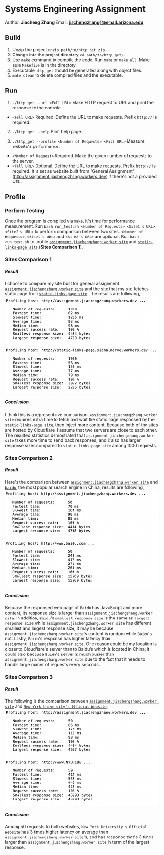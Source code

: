 # Systems Engineering Assignment
Author: **Jiacheng Zhang**
Email:  **jiachengzhang1@email.arizona.edu**
## Build

1. Unzip the project `unzip path/to/http_get.zip`.
2. Change into the project directory `cd path/to/http_get/`.
3. Use `make` command to compile the code. Run `make` or `make all`. Make sure `Makefile` is in the directory.
4. Executable `http_get` should be generated along with object files.
5. `make clean` to delete compiled files and the executable.

## Run

1. `./http_get --url <Full URL>` Make HTTP request to URL and print the response to the console

- `<Full URL>` Required. Define the URL to make requests. Prefix `http://` is required.

2. `./http_get --help` Print help page.

3. `./http_get --profile <Number of Requests> <Full URL>` Measure website's performance.

- `<Number of Request>` Required. Make the given number of requests to the server.
- `<Full URL>` Optional. Define the URL to make requests. Prefix `http://` is required. It is set as website built from "General Assignment" (http://assignment.jiachengzhang.workers.dev) if there's not a provided URL.

## Profile

### Perform Testing
Once the program is compiled via `make`, it's time for performance measurement. Run `bash run_test.sh <Number of Requests> <Site1's URL> <Site2's URL>` to perform comparison between two sites. `<Number of Requests>`, `<Site1's URL>` and `<Site2's URL>` are optional. Run `bash run_test.sh` to profile [`assignment.jiachengzhang.worker site`](http://assignment.jiachengzhang.workers.dev) and [`static-links-page site`](http://static-links-page.signalnerve.workers.dev) (**Sites Comparison 1**).

### Sites Comparison 1
##### Result
I choose to compare my site built for general assignment [`assignment.jiachengzhang.worker site`](http://assignment.jiachengzhang.workers.dev) and the site that my site fetches static page from [`static-links-page site`](http://static-links-page.signalnerve.workers.dev). The results are following,
![Comparison1](comparison1.png)
##### Conclusion
I think this is a representaive comparison. `assignment.jiachengzhang.worker site` requires extra time to fetch and wait the static page responsed by the `static-links-page site`, then inject more content. Because both of the sites are hosted by Cloudflare, I assume that two servers are close to each other. The resulted statistics demostrated that `assignment.jiachengzhang.worker site` takes more time to send back responses, and it also has larger response sizes compared to `static-links-page site` among 1000 requests.
### Sites Comparison 2
##### Result
Here's the comparison between [`assignment.jiachengzhang.worker site`](http://assignment.jiachengzhang.workers.dev) and [`baidu`](http://www.baidu.com), the most popular search engine in China, results are following,
![Comparison2](comparison2.png)
##### Conclusion
Becuase the responsed web page of `Baidu` has JavaScript and more content, its response size is larger than `assignment.jiachengzhang.worker site`. In addition, `Baidu`'s `smallest response size` is the same as `largest response size` while `assignment.jiachengzhang.worker site` has different smallest and largest response size, it may be because `assignment.jiachengzhang.worker site`'s content is random while `Baidu`'s not. Lastly, `Baidu`'s response has higher latency than `assignment.jiachengzhang.worker site`. One reason could be my location is closer to Cloudflare's server than to Baidu's which is located in China; it could also because `Baidu`'s server is much busier than `assignment.jiachengzhang.worker site` due to the fact that it needs to handle large numer of requests every seconds.
### Sites Comparison 3
##### Result
The following is the comparison between [`assignment.jiachengzhang.worker site`](http://assignment.jiachengzhang.workers.dev) and [`New York University's Official Website`](http://www.NYU.edu),
![Comparison3](comparison3.png)
##### Conclusion
Among 50 requests to both websites, `New York University's Official Website` has 3 times higher latency on average than `assignment.jiachengzhang.worker site`'s, and has response that's 3 times larger than `assignment.jiachengzhang.worker site` in term of the largest response.